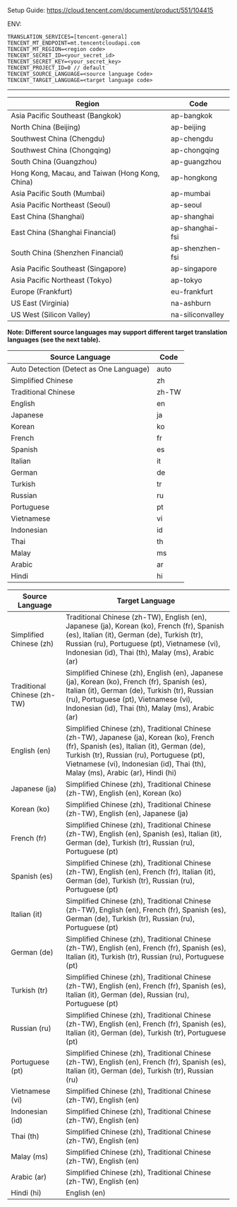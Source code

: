 Setup Guide: https://cloud.tencent.com/document/product/551/104415

ENV:
```
TRANSLATION_SERVICES=[tencent-general]
TENCENT_MT_ENDPOINT=mt.tencentcloudapi.com
TENCENT_MT_REGION=<region code>
TENCENT_SECRET_ID=<your_secret_id>
TENCENT_SECRET_KEY=<your_secret_key>
TENCENT_PROJECT_ID=0 // default
TENCENT_SOURCE_LANGUAGE=<source language Code>
TENCENT_TARGET_LANGUAGE=<target language code>
```
---

|Region|Code|
|---|---|
|Asia Pacific Southeast (Bangkok)|ap-bangkok|
|North China (Beijing)|ap-beijing|
|Southwest China (Chengdu)|ap-chengdu|
|Southwest China (Chongqing)|ap-chongqing|
|South China (Guangzhou)|ap-guangzhou|
|Hong Kong, Macau, and Taiwan (Hong Kong, China)|ap-hongkong|
|Asia Pacific South (Mumbai)|ap-mumbai|
|Asia Pacific Northeast (Seoul)|ap-seoul|
|East China (Shanghai)|ap-shanghai|
|East China (Shanghai Financial)|ap-shanghai-fsi|
|South China (Shenzhen Financial)|ap-shenzhen-fsi|
|Asia Pacific Southeast (Singapore)|ap-singapore|
|Asia Pacific Northeast (Tokyo)|ap-tokyo|
|Europe (Frankfurt)|eu-frankfurt|
|US East (Virginia)|na-ashburn|
|US West (Silicon Valley)|na-siliconvalley|

**Note: Different source languages may support different target translation languages (see the next table).**

| Source Language                         | Code  |
| --------------------------------------- | ----- |
| Auto Detection (Detect as One Language) | auto  |
| Simplified Chinese                      | zh    |
| Traditional Chinese                     | zh-TW |
| English                                 | en    |
| Japanese                                | ja    |
| Korean                                  | ko    |
| French                                  | fr    |
| Spanish                                 | es    |
| Italian                                 | it    |
| German                                  | de    |
| Turkish                                 | tr    |
| Russian                                 | ru    |
| Portuguese                              | pt    |
| Vietnamese                              | vi    |
| Indonesian                              | id    |
| Thai                                    | th    |
| Malay                                   | ms    |
| Arabic                                  | ar    |
| Hindi                                   | hi    |

| Source Language             | Target Language                                                                                                                                                                                                                                                       |
| --------------------------- | --------------------------------------------------------------------------------------------------------------------------------------------------------------------------------------------------------------------------------------------------------------------- |
| Simplified Chinese (zh)     | Traditional Chinese (zh-TW), English (en), Japanese (ja), Korean (ko), French (fr), Spanish (es), Italian (it), German (de), Turkish (tr), Russian (ru), Portuguese (pt), Vietnamese (vi), Indonesian (id), Thai (th), Malay (ms), Arabic (ar)                        |
| Traditional Chinese (zh-TW) | Simplified Chinese (zh), English (en), Japanese (ja), Korean (ko), French (fr), Spanish (es), Italian (it), German (de), Turkish (tr), Russian (ru), Portuguese (pt), Vietnamese (vi), Indonesian (id), Thai (th), Malay (ms), Arabic (ar)                            |
| English (en)                | Simplified Chinese (zh), Traditional Chinese (zh-TW), Japanese (ja), Korean (ko), French (fr), Spanish (es), Italian (it), German (de), Turkish (tr), Russian (ru), Portuguese (pt), Vietnamese (vi), Indonesian (id), Thai (th), Malay (ms), Arabic (ar), Hindi (hi) |
| Japanese (ja)               | Simplified Chinese (zh), Traditional Chinese (zh-TW), English (en), Korean (ko)                                                                                                                                                                                       |
| Korean (ko)                 | Simplified Chinese (zh), Traditional Chinese (zh-TW), English (en), Japanese (ja)                                                                                                                                                                                     |
| French (fr)                 | Simplified Chinese (zh), Traditional Chinese (zh-TW), English (en), Spanish (es), Italian (it), German (de), Turkish (tr), Russian (ru), Portuguese (pt)                                                                                                              |
| Spanish (es)                | Simplified Chinese (zh), Traditional Chinese (zh-TW), English (en), French (fr), Italian (it), German (de), Turkish (tr), Russian (ru), Portuguese (pt)                                                                                                               |
| Italian (it)                | Simplified Chinese (zh), Traditional Chinese (zh-TW), English (en), French (fr), Spanish (es), German (de), Turkish (tr), Russian (ru), Portuguese (pt)                                                                                                               |
| German (de)                 | Simplified Chinese (zh), Traditional Chinese (zh-TW), English (en), French (fr), Spanish (es), Italian (it), Turkish (tr), Russian (ru), Portuguese (pt)                                                                                                              |
| Turkish (tr)                | Simplified Chinese (zh), Traditional Chinese (zh-TW), English (en), French (fr), Spanish (es), Italian (it), German (de), Russian (ru), Portuguese (pt)                                                                                                               |
| Russian (ru)                | Simplified Chinese (zh), Traditional Chinese (zh-TW), English (en), French (fr), Spanish (es), Italian (it), German (de), Turkish (tr), Portuguese (pt)                                                                                                               |
| Portuguese (pt)             | Simplified Chinese (zh), Traditional Chinese (zh-TW), English (en), French (fr), Spanish (es), Italian (it), German (de), Turkish (tr), Russian (ru)                                                                                                                  |
| Vietnamese (vi)             | Simplified Chinese (zh), Traditional Chinese (zh-TW), English (en)                                                                                                                                                                                                    |
| Indonesian (id)             | Simplified Chinese (zh), Traditional Chinese (zh-TW), English (en)                                                                                                                                                                                                    |
| Thai (th)                   | Simplified Chinese (zh), Traditional Chinese (zh-TW), English (en)                                                                                                                                                                                                    |
| Malay (ms)                  | Simplified Chinese (zh), Traditional Chinese (zh-TW), English (en)                                                                                                                                                                                                    |
| Arabic (ar)                 | Simplified Chinese (zh), Traditional Chinese (zh-TW), English (en)                                                                                                                                                                                                    |
| Hindi (hi)                  | English (en)                                                                                                                                                                                                                                                          |
